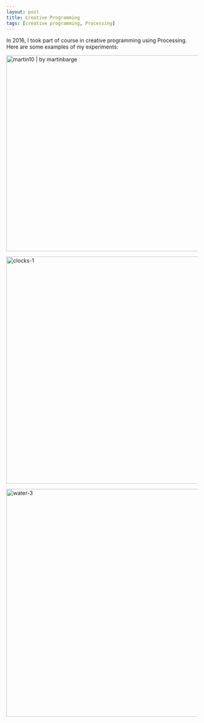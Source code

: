 ```yaml
---
layout: post
title: Creative Programming
tags: [creative programming, Processing]
---
```

In 2016, I took part of course in creative programming using Processing. Here are some examples of my experiments:

<img width="516" height="516" src="../img/exploding-globe.jpg"  alt="martin10 | by martinbarge">

<a data-flickr-embed="true" data-footer="true" href="https://www.flickr.com/photos/135263932@N04/28988408301/" title="clocks-1"><img src="https://live.staticflickr.com/8111/28988408301_0e96636e69_z.jpg" width="594" height="598" alt="clocks-1"></a>
<script async src="//embedr.flickr.com/assets/client-code.js" charset="utf-8"></script>

<a data-flickr-embed="true" data-footer="true" href="https://www.flickr.com/photos/135263932@N04/28798988520/" title="water-3"><img src="https://live.staticflickr.com/8188/28798988520_9b3815b3d8_z.jpg" width="598" height="600" alt="water-3"></a>
<script async src="//embedr.flickr.com/assets/client-code.js" charset="utf-8">
  
<img src="https://live.staticflickr.com/8346/29202915945_f41916280f_b.jpg" width="768" height="318" alt="greys">

<p><a href="https://flic.kr/ps/34wCxE">View more at my flickr photostream</a></p>
